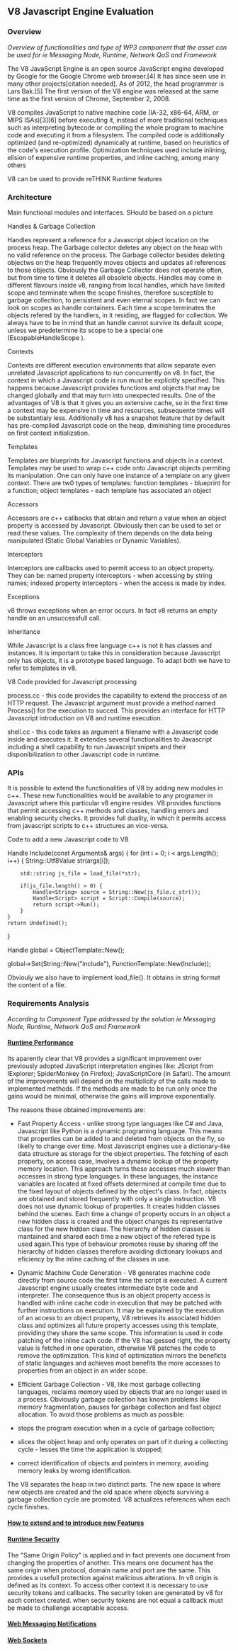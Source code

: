 ## V8 Javascript Engine Evaluation

### Overview

*Overview of functionalities and type of WP3 component that the asset can be used for ie Messaging Node, Runtime, Network QoS and Framework* 

The V8 JavaScript Engine is an open source JavaScript engine developed by Google for the Google Chrome web browser.[4] It has since seen use in many other projects[citation needed]. As of 2012, the head programmer is Lars Bak.[5] The first version of the V8 engine was released at the same time as the first version of Chrome, September 2, 2008.

V8 compiles JavaScript to native machine code (IA-32, x86-64, ARM, or MIPS ISAs)[3][6] before executing it, instead of more traditional techniques such as interpreting bytecode or compiling the whole program to machine code and executing it from a filesystem. The compiled code is additionally optimized (and re-optimized) dynamically at runtime, based on heuristics of the code's execution profile. Optimization techniques used include inlining, elision of expensive runtime properties, and inline caching, among many others

V8 can be used to provide reTHINK Runtime features

### Architecture

Main functional modules and interfaces. SHould be based on a picture

Handles & Garbage Collection

Handles represent a reference for a Javascript object location on the process heap. The Garbage collector deletes any object on the heap with no valid reference on the process. The Garbage collector besides deleting objectws on the heap frequently moves objects and updates all references to those objects. Obviously the Garbage Collector does not operate often, but from time to time it deletes all obsolete objects.
Handles may come in different flavours inside v8, ranging from local handles, which have limited scope and terminate when the scope finishes, therefore susceptible to garbage collection, to persistent and even eternal scopes.
In fact we can look on scopes as handle containers. Each time a scope terminates the objects refered by the handlers, in it residing, are flagged for collection.
We always have to be in mind that an handle cannot survive its default scope, unless we predetermine its scope to be a special one (EscapableHandleScope ).

Contexts

Contexts are different execution environments that allow separate even unrelated Javascript applications to run concurrently on v8. In fact, the context in which a Javascript code is run must be explicitly specified. This happens because Javascript provides functions and objects that may be changed globally and that may turn into unexpected results.
One of the advantages of V8 is that it gives you an extensive cache, so in the first time a context may be expensive in time and resources, subsequente times will be substantialy less. Additionally v8 has a snapshot feature that by default has pre-compiled Javascript code on the heap, diminishing time procedures on first context initialization.

Templates

Templates are blueprints for Javascript functions and objects in a context. Templates may be used to wrap c++ code onto Javascript objects permiting its manipulation. One can only have one instance of a template on any given context.
There are tw0 types of templates:
function templates - blueprint for a function;
object templates - each template has associated an object

Accessors

Accessors are c++ callbacks that obtain and return a value when an object property is accessed by Javascript. Obviously then can be used to set or read these values.
The complexity of them depends on the data being manipulated (Static Global Variables or Dynamic Variables). 

Interceptors

Interceptors are callbacks used to permit access to an object property. They can be:
named property interceptors - when accessing by string names;
indexed property interceptors - when the access is made by index.

Exceptions

v8 throws exceptions when an error occurs. In fact v8 returns an empty handle on an unsuccessfull call. 

Inheritance

While Javascript is a class free language c++ is not it has classes and instances. It is important to take this in consideration because Javascript only has objects, it is a prototype based language. To adapt both we have to refer to templates in v8.

V8 Code provided for Javascript processing 

process.cc - this code provides the capability to extend the proccess of an HTTP request. The Javascript argument must provide a method named Process() for the execution to succed. This provides an interface for HTTP Javascript introduction on V8 and runtime execution.

shell.cc - this code takes as argument a filename with a Javascript code inside and executes it. It extendes several functionalities to Javascript including a shell capability to run Javascript snipets and their disponibilization to other Javascript code in runtime.

### APIs

It is possible to extend the functionalities of V8 by adding new modules in c++. These new functionalities would be available to any programer in Javascript where this particular v8 engine resides. V8 provides functions that permit accessing c++ methods and classes, handling errors and enabling security checks. It provides full duality, in which it permits access from javascript scripts to c++ structures an vice-versa.

Code to add a new Javascript code to V8

Handle<Value> Include(const Arguments& args) {
    for (int i = 0; i < args.Length(); i++) {
        String::Utf8Value str(args[i]);

        std::string js_file = load_file(*str);

        if(js_file.length() > 0) {
            Handle<String> source = String::New(js_file.c_str());
            Handle<Script> script = Script::Compile(source);
            return script->Run();
        }
    }
    return Undefined();
}

Handle<ObjectTemplate> global = ObjectTemplate::New();

global->Set(String::New("include"), FunctionTemplate::New(Include));

Obviouly we also have to implement load_file(). It obtains in string format the content of a file.

### Requirements Analysis

*According to Component Type addressed by the solution ie Messaging Node, Runtime, Network QoS and Framework*

#### [Runtime Performance](https://github.com/reTHINK-project/core-framework/issues/6)

Its aparently clear that V8 provides a significant improvement over previously adopted JavaScript interpretation engines like:
 JScript from IExplorer;
 SpiderMonkey (in Firefox);
 JavaScriptCore (in Safari).
The amount of the improvements will depend on the multiplicity of the calls made to implemented methods. If the methods are made to be run only once the gains would be minimal, otherwise the gains will improve exponentially.

The reasons these obtained improvements are:
- Fast Property Access - unlike strong type languages like C# and Java, Javascript like Python is a dynamic programing language. This means that properties can be added to and deleted from objects on the fly, so likelly to change over time. Most Javascript engines use a dictionary-like data structure as storage for the object properties.
The fetching of each property, on access case, involves a dynamic lookup of the property memory location. This approach turns these accesses much slower than accesses in strong type languages. In these languages, the instance variables are located at fixed offsets determined at compile time due to the fixed layout of objects defined by the object's class. In fact, objects are obtained and stored frequently with only a single instruction.
V8 does not use dynamic lookup of properties. It creates hidden classes behind the scenes. Each time a change of property occurs in an object a new hidden class is created and the object changes its representative class for the new hidden class.
The hierarchy of hidden classes is mantained and shared each time a new object of the refered type is used again.This type of behaviour promotes reuse by sharing off the hierarchy of hidden classes therefore avoiding dictionary lookups and eficiency by the inline caching of the classes in use.

- Dynamic Machine Code Generation - V8 generates machine code directly from source code the first time the script is executed. A current Javascript engine usually creates intermediate byte code and interpreter. The consequence thus is an object property access is handled with inline cache code in execution that may be patched with further instructions on execution.
It may be explained by the execution of an access to an object property, V8 retrieves its associated hidden class and optimizes all future property accesses using this template, providing they share the same scope. This information is used in code patching of the inline cach code. If the V8 has gessed right, the property value is fetched in one operation, otherwise V8 patches the code to remove the optimization.
This kind of optimization mirrors the beneficts of static languages and achieves most benefits the more accesses to properties from an object in an wider scope.

- Efficient Garbage Collection - V8, like most garbage collecting languages, reclaims memory used by objects that are no longer used in a process. Obviously garbage collection has known problems like memory fragmentation, pauses for garbage collection and fast object allocation. To avoid those problems as much as possible:
- stops the program execution when in a cycle of garbage collection;
- slices the object heap and only operates on part of it during a collecting cycle - lesses the time the application is stopped;
- correct identification of objects and pointers in memory, avoiding memory leaks by wromg identification.


The V8 separates the heap in two distinct parts. The new space is where new objects are created and the old space where objects surviving a garbage collection cycle are promoted. V8 actualizes references when each cycle finishes.

#### [How to extend and to introduce new Features](https://github.com/reTHINK-project/core-framework/issues/8)

#### [Runtime Security](https://github.com/reTHINK-project/core-framework/labels/Runtime%20Requirement)

The "Same Origin Policy" is applied and in fact prevents one document from changing the properties of another. This means one document has the same origin when protocol, domain name and port are the same. This provides a usefull protection against malicious alterations.
In v8 origin is defined as its context. To access other context it is necessary to use security tokens and callbacks. The security token are generated by v8 for each context created. when security tokens are not equal a callback must be made to challenge acceptable access.


#### [Web Messaging Notifications](https://github.com/reTHINK-project/core-framework/issues/5)

#### [Web Sockets](https://github.com/reTHINK-project/core-framework/issues/4)

#### 
